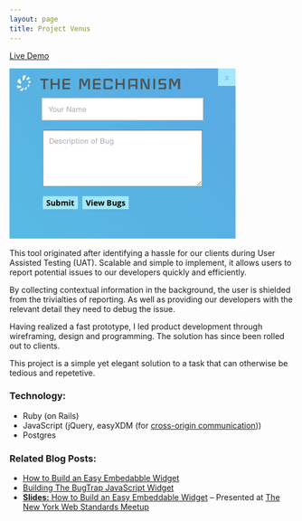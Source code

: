 ```yaml
---
layout: page
title: Project Venus
---
```


<a href="http://www.gbrassey.com/slides-widget-iframe/" title="How to Build an Easy Embeddable Widget" rel="external">Live Demo</a>

<div class="image-wrap">
	<a href="http://www.gbrassey.com/slides-widget-iframe/" title="How to Build an Easy Embeddable Widget" rel="external">
		<img src="/images/venus-preview.jpg" title="Venus Preview" alt="Venus Preview">
	</a>
</div>

This tool originated after identifying a hassle for our clients during User Assisted Testing (UAT). Scalable and simple to implement, it allows users to report potential issues to our developers quickly and efficiently.

By collecting contextual information in the background, the user is shielded from the trivialties of reporting. As well as providing our developers with the relevant detail they need to debug the issue.

Having realized a fast prototype, I led product development through wireframing, design and programming. The solution has since been rolled out to clients.

This project is a simple yet elegant solution to a task that can otherwise be tedious and repetetive.

### Technology:

* Ruby (on Rails)
* JavaScript (jQuery, easyXDM (for <a href="http://www.gbrassey.com/slides-widget-iframe/" title="How to Build an Easy Embeddable Widget" rel="external">cross-origin communication</a>))
* Postgres

### Related Blog Posts:

* [How to Build an Easy Embedabble Widget](/How-To-Build-An-Embeddable-Widget/ "How to Build an Easy Embedabble Widget")
* [Building The BugTrap JavaScript Widget](/Building-The-BugTrap-JavaScript-Widget/ "Building The BugTrap JavaScript Widget")
* [**Slides:** How to Build an Easy Embeddable Widget](/slides-widget-iframe/ "How to Build an Easy Embeddable Widget") – Presented at <a href="http://www.meetup.com/standardista/events/200931592/" Title="Return of the Standaristas: Customized Bug Tracking with JavaScript and Rails" rel="external">The New York Web Standards Meetup</a>